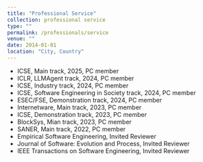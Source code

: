 ```yaml
---
title: "Professional Service"
collection: professional service
type: ""
permalink: /professionals/service
venue: ""
date: 2014-01-01
location: "City, Country"
---
```


- ICSE, Main track, 2025, PC member
- ICLR, LLMAgent track, 2024, PC member
- ICSE, Industry track, 2024, PC member
- ICSE, Software Engineering in Society track, 2024, PC member
- ESEC/FSE, Demonstration track, 2024, PC member
- Internetware, Main track, 2023, PC member
- ICSE, Demonstration track, 2023, PC member
- BlockSys, Mian track, 2023, PC member
- SANER, Main track, 2022, PC member
- Empirical Software Engineering, Invited Reviewer
- Journal of Software: Evolution and Process, Invited Reviewer
- IEEE Transactions on Software Engineering, Invited Reviewer
